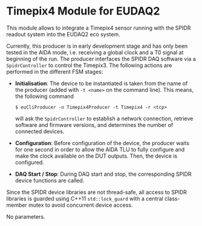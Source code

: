 # Timepix4 Module for EUDAQ2

This module allows to integrate a Timepix4 sensor running with the SPIDR readout system into the EUDAQ2 eco system.

Currently, this producer is in early development stage and has only been tested in the AIDA mode, i.e. receiving a global clock and a T0 signal at beginning of the run.
The producer interfaces the SPIDR DAQ software via a `SpidrController` to control the Timepix3. The following actions are performed in the different FSM stages:

* **Initialisation**: The device to be instantiated is taken from the name of the producer (added with `-t <name>` on the command line). This means, the following command

    ```
    $ euCliProducer -n Timepix4Producer -t Timepix4 -r <tcp>
    ```

    will ask the `SpidrController` to establish a network connection, retrieve software and firmware versions, and determines the number of connected devices.

* **Configuration**: Before configuration of the device, the producer waits for one second in order to allow the AIDA TLU to fully configure and make the clock available on the DUT outputs. Then, the device is configured.

* **DAQ Start / Stop**: During DAQ start and stop, the corresponding SPIDR device functions are called.

Since the SPIDR device libraries are not thread-safe, all access to SPIDR libraries is guarded using C++11 `std::lock_guard` with a central class-member mutex to avoid concurrent device access.

No parameters.
